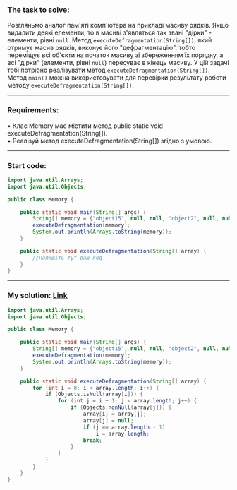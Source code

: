 ### **The task to solve:**  

Розгляньмо аналог пам'яті комп'ютера на прикладі масиву рядків. Якщо видалити деякі елементи, то в масиві з'являться так звані "дірки" - елементи, рівні `null`. Метод `executeDefragmentation(String[])`, який отримує масив рядків, виконує його "дефрагментацію", тобто переміщує всі об'єкти на початок масиву зі збереженням їх порядку, а всі "дірки" (елементи, рівні `null`) пересуває в кінець масиву. У цій задачі тобі потрібно реалізувати метод `executeDefragmentation(String[])`.  
Метод `main()` можна використовувати для перевірки результату роботи методу `executeDefragmentation(String[])`.

---

### **Requirements:**  

• Клас Memory має містити метод public static void executeDefragmentation(String[]).  
• Реалізуй метод executeDefragmentation(String[]) згідно з умовою.

---

### **Start code:**  

```java
import java.util.Arrays;
import java.util.Objects;

public class Memory {

    public static void main(String[] args) {
        String[] memory = {"object15", null, null, "object2", null, null, null, "object32", null, "object4"};
        executeDefragmentation(memory);
        System.out.println(Arrays.toString(memory));
    }

    public static void executeDefragmentation(String[] array) {
        //напишіть тут ваш код
    }
}
```

---

### **My solution: [Link](./src/Memory.java)**  

```java
import java.util.Arrays;
import java.util.Objects;

public class Memory {

    public static void main(String[] args) {
        String[] memory = {"object15", null, null, "object2", null, null, null, "object32", null, "object4"};
        executeDefragmentation(memory);
        System.out.println(Arrays.toString(memory));
    }

    public static void executeDefragmentation(String[] array) {
        for (int i = 0; i < array.length; i++) {
            if (Objects.isNull(array[i])) {
                for (int j = i + 1; j < array.length; j++) {
                    if (Objects.nonNull(array[j])) {
                        array[i] = array[j];
                        array[j] = null;
                        if (j == array.length - 1) 
                            i = array.length;
                        break;
                    }
                }
            }
        }
    }
}
```
